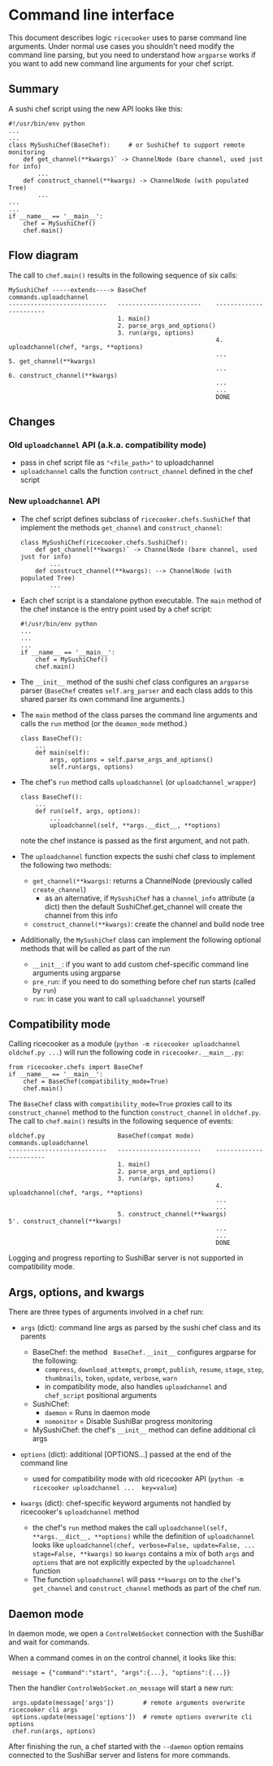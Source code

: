Command line interface
======================

This document describes logic `ricecooker` uses to parse command line arguments.
Under normal use cases you shouldn't need modify the command line parsing, but
you need to understand how `argparse` works if you want to add new command line
arguments for your chef script.


Summary
-------
A sushi chef script using the new API looks like this:


    #!/usr/bin/env python
    ...
    ...
    class MySushiChef(BaseChef):     # or SushiChef to support remote monitoring
        def get_channel(**kwargs)` -> ChannelNode (bare channel, used just for info)
            ...
        def construct_channel(**kwargs) -> ChannelNode (with populated Tree)
            ...
    ...
    ...
    if __name__ == '__main__':
        chef = MySushiChef()
        chef.main()


Flow diagram
------------
The call to `chef.main()` results in the following sequence of six calls:

    MySushiChef -----extends----> BaseChef                   commands.uploadchannel
    ---------------------------   -----------------------    -----------------------
                                  1. main()
                                  2. parse_args_and_options()
                                  3. run(args, options)
                                                             4. uploadchannel(chef, *args, **options)
                                                             ...
    5. get_channel(**kwargs)
                                                             ...
    6. construct_channel(**kwargs)
                                                             ...
                                                             ...
                                                             DONE


Changes
-------

### Old `uploadchannel` API (a.k.a. compatibility mode)

  - pass in chef script file as `"<file_path>"` to uploadchannel
  - `uploadchannel` calls the function `contruct_channel` defined in the chef script


### New `uploadchannel` API

  - The chef script defines subclass of `ricecooker.chefs.SushiChef` that implement
    the methods `get_channel` and `construct_channel`:

        class MySushiChef(ricecooker.chefs.SushiChef):
            def get_channel(**kwargs)` -> ChannelNode (bare channel, used just for info)
                ...
            def construct_channel(**kwargs): --> ChannelNode (with populated Tree)
                ...

  - Each chef script is a standalone python executable.
    The `main` method of the chef instance is the entry point used by a chef script:

        #!/usr/bin/env python
        ...
        ...
        ...
        if __name__ == '__main__':
            chef = MySushiChef()
            chef.main()

  - The `__init__` method of the sushi chef class configures an `argparse` parser
    (`BaseChef` creates `self.arg_parser` and each class adds to this shared parser
     its own command line arguments.)

  - The `main` method of the class parses the command line arguments and calls
    the `run` method (or the `deamon_mode` method.)

        class BaseChef():
            ...
            def main(self):
                args, options = self.parse_args_and_options()
                self.run(args, options)

  -  The chef's `run` method calls `uploadchannel` (or `uploadchannel_wrapper`)

         class BaseChef():
             ...
             def run(self, args, options):
                 ...
                 uploadchannel(self, **args.__dict__, **options)

      note the chef instance is passed as the first argument, and not path.

  - The `uploadchannel` function expects the sushi chef class to implement the
    following two methods:
    - `get_channel(**kwargs)`: returns a ChannelNode  (previously called `create_channel`)
        - as an alternative, if `MySushiChef` has a `channel_info` attribute (a dict)
          then the default SushiChef.get_channel will create the channel from this info
    - `construct_channel(**kwargs)`: create the channel and build node tree

  - Additionally, the `MySushiChef` class can implement the following optional methods
    that will be called as part of the run
     - `__init__`: if you want to add custom chef-specific command line arguments using argparse
     - `pre_run`: if you need to do something before chef run starts (called by `run`)
     - `run`: in case you want to call `uploadchannel` yourself


Compatibility mode
------------------
Calling ricecooker as a module (`python -m ricecooker uploadchannel oldchef.py ...`)
will run the following code in `ricecooker.__main__.py`:

    from ricecooker.chefs import BaseChef
    if __name__ == '__main__':
        chef = BaseChef(compatibility_mode=True)
        chef.main()

The `BaseChef` class with `compatibility_mode=True` proxies call to its `construct_channel`
method to the function `construct_channel` in `oldchef.py`.
The call to `chef.main()` results in the following sequence of events:

    oldchef.py                    BaseChef(compat mode)      commands.uploadchannel
    ---------------------------   -----------------------    -----------------------
                                  1. main()
                                  2. parse_args_and_options()
                                  3. run(args, options)
                                                             4. uploadchannel(chef, *args, **options)
                                                             ...
                                                             ...
                                  5. construct_channel(**kwargs)
    5'. construct_channel(**kwargs)
                                                             ...
                                                             ...
                                                             DONE

Logging and progress reporting to SushiBar server is not supported in compatibility mode.



Args, options, and kwargs
-------------------------
There are three types of arguments involved in a chef run:

  - `args` (dict): command line args as parsed by the sushi chef class and its parents
    - BaseChef: the method ` BaseChef.__init__` configures argparse for the following:
        - `compress`, `download_attempts`, `prompt`, `publish`, `resume`,
          `stage`, `step`, `thumbnails`, `token`, `update`, `verbose`, `warn`
        - in compatibility mode, also handles `uploadchannel` and `chef_script` positional arguments
    - SushiChef:
        - `daemon` = Runs in daemon mode
        - `nomonitor` = Disable SushiBar progress monitoring
    - MySushiChef: the chef's `__init__` method can define additional cli args

  - `options` (dict): additional [OPTIONS...] passed at the end of the command line
    - used for compatibility mode with old ricecooker API  (`python -m ricecooker uploadchannel ...  key=value`)

  - `kwargs` (dict): chef-specific keyword arguments not handled by ricecooker's `uploadchannel` method
      - the chef's `run` method makes the call `uploadchannel(self, **args.__dict__, **options)`
        while the definition of `uploadchannel` looks like `uploadchannel(chef, verbose=False, update=False, ... stage=False, **kwargs)`
        so `kwargs` contains a mix of both `args` and `options` that are not
        explicitly expected by the `uploadchannel` function
      - The function `uploadchannel` will pass `**kwargs` on to the `chef`'s
        `get_channel` and `construct_channel` methods as part of the chef run.



Daemon mode
-----------
In daemon mode, we open a `ControlWebSocket` connection with the SushiBar and
wait for commands.

When a command comes in on the control channel, it looks like this:

     message = {"command":"start", "args":{...}, "options":{...}}

Then the handler  `ControlWebSocket.on_message` will start a new run:

     args.update(message['args'])        # remote arguments overwrite ricecooker cli args
     options.update(message['options'])  # remote options overwrite cli options
     chef.run(args, options)

After finishing the run, a chef started with the `--daemon` option remains connected
to the SushiBar server and listens for more commands.




